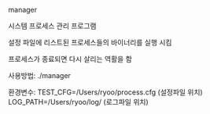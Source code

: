 manager 

시스템 프로세스 관리 프로그램

설정 파일에 리스트된 프로세스들의 바이너리를 실행 시킴

프로세스가 종료되면 다시 살리는 역활을 함 

사용방법: 
./manager

환경변수:
  TEST_CFG=/Users/ryoo/process.cfg 
  (설정파일 위치)
  LOG_PATH=/Users/ryoo/log/
  (로그파일 위치)
